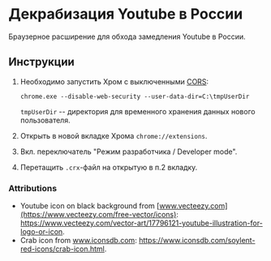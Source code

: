 # Декрабизация Youtube в России

Браузерное расширение для обхода замедления Youtube в России.

## Инструкции

1. Необходимо запустить Хром с выключенными [CORS](https://ru.wikipedia.org/wiki/Cross-origin_resource_sharing):

       chrome.exe --disable-web-security --user-data-dir=C:\tmpUserDir
   `tmpUserDir` -- директория для временного хранения данных нового пользователя.
2. Открыть в новой вкладке Хрома `chrome://extensions`.
3. Вкл. переключатель "Режим разработчика / Developer mode".
4. Перетащить `.crx`-файл на открытую в п.2 вкладку.


### Attributions

- Youtube icon on black background from [www.vecteezy.com](https://www.vecteezy.com/free-vector/icons): https://www.vecteezy.com/vector-art/17796121-youtube-illustration-for-logo-or-icon.
- Crab icon from www.iconsdb.com: https://www.iconsdb.com/soylent-red-icons/crab-icon.html.
